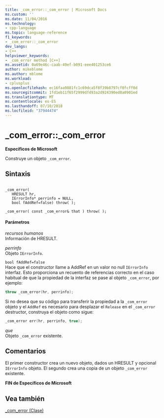 ```yaml
---
title: _com_error::_com_error | Microsoft Docs
ms.custom: ''
ms.date: 11/04/2016
ms.technology:
- cpp-language
ms.topic: language-reference
f1_keywords:
- _com_error::_com_error
dev_langs:
- C++
helpviewer_keywords:
- _com_error method [C++]
ms.assetid: 0a69e46c-caab-49ef-b091-eee401253ce6
author: mikeblome
ms.author: mblome
ms.workload:
- cplusplus
ms.openlocfilehash: ec16faa9881fc1c69dca5f8f39b8797cf0fcff0d
ms.sourcegitcommit: 1fd1eb11f65f2999dfd93a2d924390ed0a0901ed
ms.translationtype: MT
ms.contentlocale: es-ES
ms.lasthandoff: 07/10/2018
ms.locfileid: "37944474"
---
```

# <a name="comerrorcomerror"></a>_com_error::_com_error
**Específicos de Microsoft**  
  
 Construye un objeto `_com_error`.  
  
## <a name="syntax"></a>Sintaxis  
  
```  
  
_com_error(  
   HRESULT hr,  
   IErrorInfo* perrinfo = NULL,  
   bool fAddRef=false) throw( );  

_com_error( const _com_error& that ) throw( );  
```  
  
#### <a name="parameters"></a>Parámetros  
 *recursos humanos*  
 Información de HRESULT.  
  
 *perrinfo*  
 Objeto `IErrorInfo`.  
  
 `bool fAddRef=false`  
 Hace que el constructor llame a AddRef en un valor no null `IErrorInfo` interfaz. Esto proporciona un recuento de referencias correcto en el caso habitual de que la propiedad de la interfaz se pase al objeto `_com_error`, por ejemplo:  
  
```cpp 
throw _com_error(hr, perrinfo);  
```  
  
 Si no desea que su código para transferir la propiedad a la `_com_error` objeto y el `AddRef` es necesario para desplazar el `Release` en el `_com_error` destructor, construya el objeto como sigue:  
  
```cpp 
_com_error err(hr, perrinfo, true);  
```  
  
 *que*  
 Objeto `_com_error` existente.  
  
## <a name="remarks"></a>Comentarios  
 El primer constructor crea un nuevo objeto, dados un HRESULT y opcional `IErrorInfo` objeto. El segundo crea una copia de un objeto `_com_error` existente.  
  
 **FIN de Específicos de Microsoft**  
  
## <a name="see-also"></a>Vea también  
 [_com_error (Clase)](../cpp/com-error-class.md)